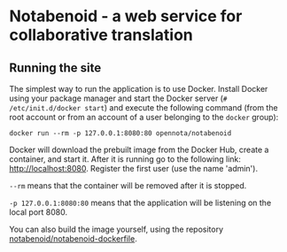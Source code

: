 # Notabenoid - a web service for collaborative translation

## Running the site

The simplest way to run the application is to use Docker. Install Docker using your package manager and start the Docker server (`# /etc/init.d/docker start`) and execute the following command (from the root account or from an account of a user belonging to the `docker` group):

    docker run --rm -p 127.0.0.1:8080:80 opennota/notabenoid

Docker will download the prebuilt image from the Docker Hub, create a container, and start it. After it is running go to the following link: [http://localhost:8080](http://localhost:8080). Register the first user (use the name 'admin').

`--rm` means that the container will be removed after it is stopped.

`-p 127.0.0.1:8080:80` means that the application will be listening on the local port 8080.

You can also build the image yourself, using the repository [notabenoid/notabenoid-dockerfile](https://github.com/notabenoid/notabenoid-dockerfile).

